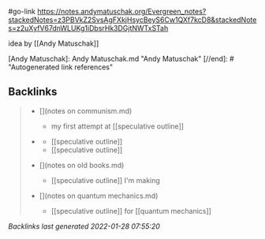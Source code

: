 #go-link https://notes.andymatuschak.org/Evergreen_notes?stackedNotes=z3PBVkZ2SvsAgFXkjHsycBeyS6Cw1QXf7kcD8&stackedNotes=z2uXyfV67dnWLUKg1iDbsrHk3DGjtNWTxSTah

idea by [[Andy Matuschak]]

[//begin]: # "Autogenerated link references for markdown compatibility"
[Andy Matuschak]: Andy Matuschak.md "Andy Matuschak"
[//end]: # "Autogenerated link references"

## Backlinks

> - [](notes on communism.md)
>   - my first attempt at [[speculative outline]]
>    
> - [](2021-01-11.md)
>   - [[speculative outline]]
>   - [[speculative outline]]
>    
> - [](notes on old books.md)
>   - [[speculative outline]] I'm making
>    
> - [](notes on quantum mechanics.md)
>   - [[speculative outline]] for [[quantum mechanics]]

_Backlinks last generated 2022-01-28 07:55:20_
